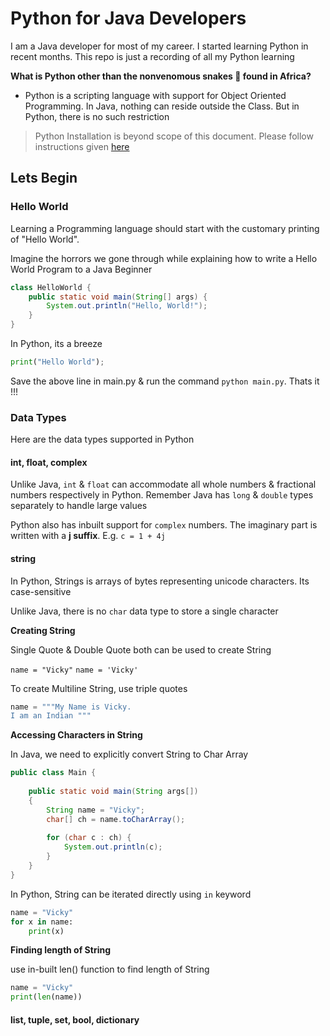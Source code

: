 # Python for Java Developers

I am a Java developer for most of my career. I started learning Python in recent months. This repo is just a recording of all my Python learning

**What is Python other than the nonvenomous snakes 🐍 found in Africa?**

* Python is a scripting language with support for Object Oriented Programming. In Java, nothing can reside outside the Class. But in Python, there is no such restriction

> Python Installation is beyond scope of this document. Please follow instructions given [here](https://www.python.org/downloads/)

## Lets Begin

### Hello World

Learning a Programming language should start with the customary printing of "Hello World". 

Imagine the horrors we gone through while explaining how to write a Hello World Program to a Java Beginner

```java
class HelloWorld {
    public static void main(String[] args) {
        System.out.println("Hello, World!"); 
    }
}
```

In Python, its a breeze

```python
print("Hello World");
```

Save the above line in main.py & run the command `python main.py`. Thats it !!!

### Data Types

Here are the data types supported in Python

#### int, float, complex

Unlike Java, `int` & `float` can accommodate all whole numbers & fractional numbers respectively in Python. Remember Java has `long` & `double` types separately to handle large values

Python also has inbuilt support for `complex` numbers. The imaginary part is written with a **j suffix**. 
E.g. `c = 1 + 4j`

#### string

In Python, Strings is arrays of bytes representing unicode characters. Its case-sensitive 

Unlike Java, there is no `char` data type to store a single character

**Creating String**

Single Quote & Double Quote both can be used to create String

 `name = "Vicky"`
 `name = 'Vicky'`

To create Multiline String, use triple quotes

 ```python
 name = """My Name is Vicky. 
 I am an Indian """
 ```

**Accessing Characters in String**

In Java, we need to explicitly convert String to Char Array

```java
public class Main {
  
    public static void main(String args[])
    {
        String name = "Vicky";
        char[] ch = name.toCharArray();
  
        for (char c : ch) {
            System.out.println(c);
        }
    }
}
```

In Python, String can be iterated directly using `in` keyword

```python
name = "Vicky"
for x in name:
    print(x)
```

**Finding length of String**

use in-built len() function to find length of String

```python
name = "Vicky" 
print(len(name))
```

#### list, tuple, set, bool, dictionary
